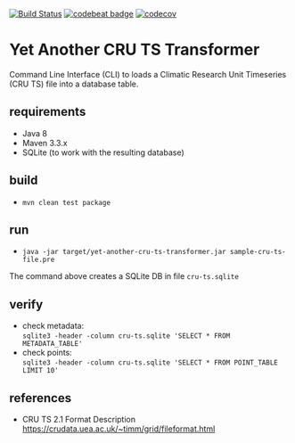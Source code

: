 [![Build Status](https://travis-ci.org/dnltsk/yet-another-cru-ts-transformer.svg?branch=master)](https://travis-ci.org/dnltsk/yet-another-cru-ts-transformer) [![codebeat badge](https://codebeat.co/badges/8186fa48-f6cf-42b2-a7f6-61b4a0fc6df5)](https://codebeat.co/projects/github-com-dnltsk-yet-another-cru-ts-transformer-master) [![codecov](https://codecov.io/gh/dnltsk/yet-another-cru-ts-transformer/branch/master/graph/badge.svg)](https://codecov.io/gh/dnltsk/yet-another-cru-ts-transformer)

# Yet Another CRU TS Transformer
Command Line Interface (CLI) to loads a Climatic Research Unit Timeseries (CRU TS) file into a database table.

## requirements
* Java 8
* Maven 3.3.x
* SQLite (to work with the resulting database)

## build
* `mvn clean test package`

## run
* `java -jar target/yet-another-cru-ts-transformer.jar sample-cru-ts-file.pre`

The command above creates a SQLite DB in file `cru-ts.sqlite`

## verify
* check metadata:<br>
`sqlite3 -header -column cru-ts.sqlite 'SELECT * FROM METADATA_TABLE'`
* check points:<br>
`sqlite3 -header -column cru-ts.sqlite 'SELECT * FROM POINT_TABLE LIMIT 10'`
  

## references

* CRU TS 2.1 Format Description<br>
https://crudata.uea.ac.uk/~timm/grid/fileformat.html